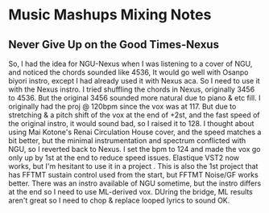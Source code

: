 # Music Mashups Mixing Notes

## Never Give Up on the Good Times-Nexus

So, I had the idea for NGU-Nexus when I was listening to a cover of NGU, and noticed the chords sounded like 4536, It would go well with Osanpo biyori instro, except I had already used it with Nexus aca. So I need to use it with the Nexus instro. I tried shuffling the chords in Nexus, originally 3456 to 4536. But the original 3456 sounded more natural due to piano & etc fill. I originally had the proj @ 120bpm since the vox was at 117. But due to stretching & a pitch shift of the vox at the end of +2st, and the fast speed of the original instro, it would sound bad, so I raised it to 128. I thought about using Mai Kotone's Renai Circulation House cover, and the speed matches a bit better, but the minimal instrumentation and spectrum conflicted with NGU, so I reverted back to Nexus. I set the bpm to 124 and made the vox go only up by 1st at the end to reduce speed issues.  Elastique VST2 now works, but I'm hesitant to use it in a project .
This is also the 1st project that has FFTMT sustain control used from the start, but FFTMT Noise/GF works better.
There was an instro available of NGU sometime, but the instro differs at the end so I need to use ML-derived vox. DUring the bridge, ML results aren't great  so I need to chop & replace looped lyrics to sound OK.
